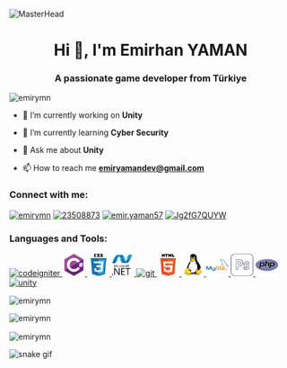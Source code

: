 ![MasterHead](https://media.licdn.com/dms/image/D4D16AQFI7XKHjbKWWg/profile-displaybackgroundimage-shrink_350_1400/0/1692983278633?e=1714608000&v=beta&t=dAnb4vZlAkWYocuagdOkv0JXSB1xog4Q1rqU2robRdQ)
<h1 align="center">Hi 👋, I'm Emirhan YAMAN</h1>
<h3 align="center">A passionate game developer from Türkiye</h3>

<p align="left"> <img src="https://komarev.com/ghpvc/?username=emirymn&label=Profile%20views&color=0e75b6&style=flat" alt="emirymn" /> </p>

- 🔭 I’m currently working on **Unity**

- 🌱 I’m currently learning **Cyber Security**

- 💬 Ask me about **Unity**

- 📫 How to reach me **emiryamandev@gmail.com**

<h3 align="left">Connect with me:</h3>
<p align="left">
<a href="https://linkedin.com/in/emirymn" target="blank"><img align="center" src="https://raw.githubusercontent.com/rahuldkjain/github-profile-readme-generator/master/src/images/icons/Social/linked-in-alt.svg" alt="emirymn" height="30" width="40" /></a>
<a href="https://stackoverflow.com/users/23508873" target="blank"><img align="center" src="https://raw.githubusercontent.com/rahuldkjain/github-profile-readme-generator/master/src/images/icons/Social/stack-overflow.svg" alt="23508873" height="30" width="40" /></a>
<a href="https://instagram.com/emir.yaman57" target="blank"><img align="center" src="https://raw.githubusercontent.com/rahuldkjain/github-profile-readme-generator/master/src/images/icons/Social/instagram.svg" alt="emir.yaman57" height="30" width="40" /></a>
<a href="https://discord.gg/Jg2fG7QUYW" target="blank"><img align="center" src="https://raw.githubusercontent.com/rahuldkjain/github-profile-readme-generator/master/src/images/icons/Social/discord.svg" alt="Jg2fG7QUYW" height="30" width="40" /></a>
</p>

<h3 align="left">Languages and Tools:</h3>
<p align="left"> <a href="https://codeigniter.com" target="_blank" rel="noreferrer"> <img src="https://cdn.worldvectorlogo.com/logos/codeigniter.svg" alt="codeigniter" width="40" height="40"/> </a> <a href="https://www.w3schools.com/cs/" target="_blank" rel="noreferrer"> <img src="https://raw.githubusercontent.com/devicons/devicon/master/icons/csharp/csharp-original.svg" alt="csharp" width="40" height="40"/> </a> <a href="https://www.w3schools.com/css/" target="_blank" rel="noreferrer"> <img src="https://raw.githubusercontent.com/devicons/devicon/master/icons/css3/css3-original-wordmark.svg" alt="css3" width="40" height="40"/> </a> <a href="https://dotnet.microsoft.com/" target="_blank" rel="noreferrer"> <img src="https://raw.githubusercontent.com/devicons/devicon/master/icons/dot-net/dot-net-original-wordmark.svg" alt="dotnet" width="40" height="40"/> </a> <a href="https://git-scm.com/" target="_blank" rel="noreferrer"> <img src="https://www.vectorlogo.zone/logos/git-scm/git-scm-icon.svg" alt="git" width="40" height="40"/> </a> <a href="https://www.w3.org/html/" target="_blank" rel="noreferrer"> <img src="https://raw.githubusercontent.com/devicons/devicon/master/icons/html5/html5-original-wordmark.svg" alt="html5" width="40" height="40"/> </a> <a href="https://www.linux.org/" target="_blank" rel="noreferrer"> <img src="https://raw.githubusercontent.com/devicons/devicon/master/icons/linux/linux-original.svg" alt="linux" width="40" height="40"/> </a> <a href="https://www.mysql.com/" target="_blank" rel="noreferrer"> <img src="https://raw.githubusercontent.com/devicons/devicon/master/icons/mysql/mysql-original-wordmark.svg" alt="mysql" width="40" height="40"/> </a> <a href="https://www.photoshop.com/en" target="_blank" rel="noreferrer"> <img src="https://raw.githubusercontent.com/devicons/devicon/master/icons/photoshop/photoshop-line.svg" alt="photoshop" width="40" height="40"/> </a> <a href="https://www.php.net" target="_blank" rel="noreferrer"> <img src="https://raw.githubusercontent.com/devicons/devicon/master/icons/php/php-original.svg" alt="php" width="40" height="40"/> </a> <a href="https://unity.com/" target="_blank" rel="noreferrer"> <img src="https://www.vectorlogo.zone/logos/unity3d/unity3d-icon.svg" alt="unity" width="40" height="40"/> </a> </p>

<p><img align="center" src="https://github-readme-stats.vercel.app/api/top-langs?username=emirymn&show_icons=true&theme=dark&locale=en&layout=compact" alt="emirymn" /></p>

<p>&nbsp;<img align="left" src="https://github-readme-stats.vercel.app/api?username=emirymn&show_icons=true&theme=dark&locale=en" alt="emirymn" /></p>

<p><img align="center" src="https://github-readme-streak-stats.herokuapp.com/?user=emirymn&theme=dark" alt="emirymn" /></p>

![snake gif](https://github.com/emirymn/emirymn/blob/output/github-contribution-grid-snake.gif)
